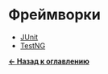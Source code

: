# Фреймворки

* [JUnit](./junit/README.md)
* [TestNG](./testng/README.md)

[**&#x2190; Назад к оглавлению**](../../README.md)
